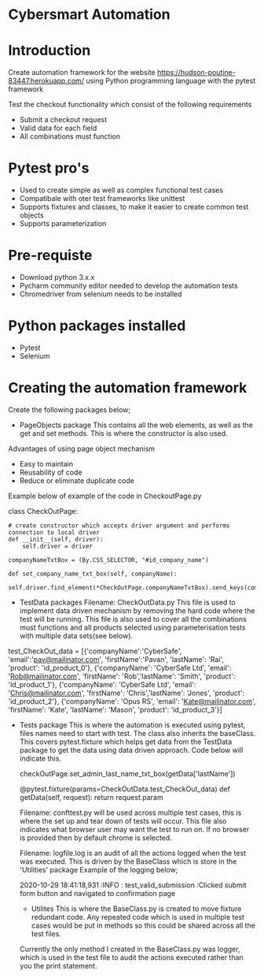 # Cybersmart Automation

# Introduction
Create automation framework for the website https://hudson-poutine-83447.herokuapp.com/ using Python programming language with the pytest framework

Test the checkout functionality which consist of the following requirements
-	Submit a checkout request
-	Valid data for each field
-	All combinations must function

# Pytest pro's
- Used to create simple as well as complex functional test cases
- Compatibale with oter test frameworks like unittest
- Supports fixtures and classes, to make it easier to create common test objects
- Supports parameterization

# Pre-requiste 
- Download python 3.x.x
- Pycharm community editor needed to develop the automation tests
- Chromedriver from selenium needs to be installed

# Python packages installed
- Pytest
- Selenium

# Creating the automation framework
Create the following packages below;

- PageObjects package
This contains all the web elements, as well as the get and set methods. This is where the constructor is also used.

Advantages of using page object mechanism
 - Easy to maintain
 - Reusability of code
 - Reduce or eliminate duplicate code
 
 Example below of example of the code in CheckoutPage.py
 
 class CheckOutPage:

    # create constructor which accepts driver argument and performs connection to local driver
    def __init__(self, driver):
        self.driver = driver

    companyNameTxtBox = (By.CSS_SELECTOR, "#id_company_name")

    def set_company_name_txt_box(self, companyName):
        self.driver.find_element(*CheckOutPage.companyNameTxtBox).send_keys(companyName)

 - TestData packages
 Filename: CheckOutData.py
 This file is used to implement data driven mechanism by removing the hard code where the test will be running.
 This file is also used to cover all the combinations must functions and all products selected using parameterisation tests with multiple data sets(see below).
 
 test_CheckOut_data = [{'companyName':'CyberSafe', 'email':'pav@mailinator.com', 'firstName':'Pavan', 'lastName': 'Rai', 'product': 'id_product_0'},
                          {'companyName': 'CyberSafe Ltd', 'email': 'Rob@mailinator.com', 'firstName': 'Rob','lastName': 'Smith', 'product': 'id_product_1'},
                          {'companyName': 'CyberSafe Ltd', 'email': 'Chris@mailinator.com', 'firstName': 'Chris','lastName': 'Jones', 'product': 'id_product_2'},
                          {'companyName': 'Opus RS', 'email': 'Kate@mailinator.com', 'firstName': 'Kate', 'lastName': 'Mason', 'product': 'id_product_3'}]
                          
- Tests package 
This is where the automation is executed using pytest, files names need to start with test. The class also inherits the baseClass.
This covers pytest.fixture which helps get data from the TestData package to get the data using data driven approach. Code below will indicate this.

  checkOutPage.set_admin_last_name_txt_box(getData['lastName'])
  
    @pytest.fixture(params=CheckOutData.test_CheckOut_data)
    def getData(self, request):
        return request.param
        
  Filename: confttest.py will be used across multiple test cases, this is where the set up and tear down of tests will occur. This file also indicates what browser user may want the test to run on.
  If no browser is provided then by default chrome is selected.
  
  Filename: logfile.log is an audit of all the actions logged when the test was executed. This is driven by the BaseClass which is store in the 'Utilities' package
  Example of the logging below;
  
  2020-10-29 18:41:18,931 :INFO : test_valid_submission :Clicked submit form button and navigated to confirmation page
  
  - Utilites
  This is where the BaseClass.py is created to move fixture redundant code. Any repeated code which is used in multiple test cases would be put in methods so this could be shared across all the test files.
  
  Currently the only method I created in the BaseClass.py was logger, which is used in the test file to audit the actions executed rather than you the print statement.


